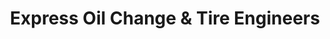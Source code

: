 ---
title: "Express Oil Change & Tire Engineers"
url: /lithia-springs/express-oil-change-und-tire-engineers/
shop: Reifen
---